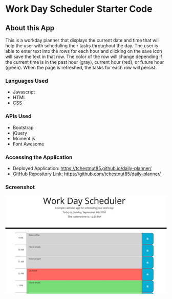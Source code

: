 # Work Day Scheduler Starter Code

## About this App 
This is a workday planner that displays the current date and time that will help the user with scheduling their tasks throughout the day.
The user is able to enter text into the rows for each hour and clicking on the save icon will save the text in that row.
The color of the row will change depending if the current time is in the past hour (gray), current hour (red), or future hour (green).
When the page is refreshed, the tasks for each row will persist.

### Languages Used
* Javascript
* HTML
* CSS

### APIs Used
* Bootstrap
* jQuery
* Moment.js
* Font Awesome

### Accessing the Application
* Deployed Application: https://tchestnut85.github.io/daily-planner/
* GitHub Repository Link: https://github.com/tchestnut85/daily-planner/

### Screenshot

<img src=./assets/images/screenshot-1.JPG/>